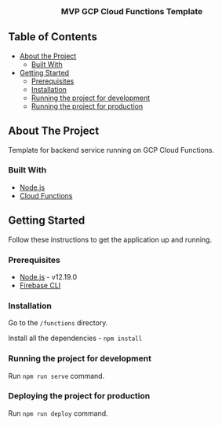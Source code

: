 <br />
<div align="center">
  <h3 align="center">MVP GCP Cloud Functions Template</h3>
</div>

## Table of Contents

-   [About the Project](#about-the-project)
    -   [Built With](#built-with)
-   [Getting Started](#getting-started)
    -   [Prerequisites](#prerequisites)
    -   [Installation](#installation)
    -   [Running the project for development](#running-the-project-for-development)
    -   [Running the project for production](#running-the-project-for-production)

## About The Project

Template for backend service running on GCP Cloud Functions.

### Built With

-   [Node.js](https://nodejs.org/en/)
-   [Cloud Functions](https://firebase.google.com/products/functions)

## Getting Started

Follow these instructions to get the application up and running.

### Prerequisites

-   [Node.js](https://nodejs.org/en/download/) - v12.19.0
-   [Firebase CLI](https://firebase.google.com/docs/cli#setup_update_cli)

### Installation
Go to the `/functions` directory.

Install all the dependencies - `npm install`

### Running the project for development
Run `npm run serve` command.

### Deploying the project for production
Run `npm run deploy` command.
